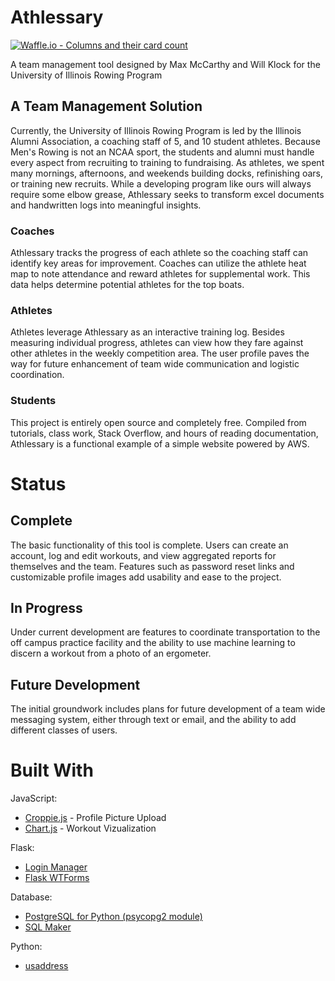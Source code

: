 # Athlessary

[![Waffle.io - Columns and their card count](https://badge.waffle.io/SubSixSolutions/athlessary.svg?columns=all)](https://waffle.io/SubSixSolutions/athlessary)

A team management tool designed by Max McCarthy and Will Klock for the University of Illinois Rowing Program

## A Team Management Solution

Currently, the University of Illinois Rowing Program is led by the Illinois Alumni Association, a coaching staff of 5, and 10 student athletes. Because Men's Rowing is not an NCAA sport, the students and alumni must handle every aspect from recruiting to training to fundraising. As athletes, we spent many mornings, afternoons, and weekends building docks, refinishing oars, or training new recruits. While a developing program like ours will always require some elbow grease, Athlessary seeks to transform excel documents and handwritten logs into meaningful insights.

### Coaches

Athlessary tracks the progress of each athlete so the coaching staff can identify key areas for improvement. Coaches can utilize the athlete heat map to note attendance and reward athletes for supplemental work. This data helps determine potential athletes for the top boats.

### Athletes

Athletes leverage Athlessary as an interactive training log. Besides measuring individual progress, athletes can view how they fare against other athletes in the weekly competition area. The user profile paves the way for future enhancement of team wide communication and logistic coordination.

### Students

This project is entirely open source and completely free. Compiled from tutorials, class work, Stack Overflow, and hours of reading documentation, Athlessary is a functional example of a simple website powered by AWS.

# Status

## Complete

The basic functionality of this tool is complete. Users can create an account, log and edit workouts, and view aggregated reports for themselves and the team. Features such as password reset links and customizable profile images add usability and ease to the project.

## In Progress

Under current development are features to coordinate transportation to the off campus practice facility and the ability to use machine learning to discern a workout from a photo of an ergometer.

## Future Development

The initial groundwork includes plans for future development of a team wide messaging system, either through text or email, and the ability to add different classes of users.

# Built With

JavaScript:
- [Croppie.js](https://foliotek.github.io/Croppie/) - Profile Picture Upload
- [Chart.js](https://www.chartjs.org/) - Workout Vizualization

Flask:
- [Login Manager](https://flask-login.readthedocs.io/en/latest/)
- [Flask WTForms](https://flask-wtf.readthedocs.io/en/stable/)

Database:
- [PostgreSQL for Python (psycopg2 module)](http://initd.org/psycopg/docs/usage.html)
- [SQL Maker](http://initd.org/psycopg/docs/sql.html)

Python:
- [usaddress](https://github.com/datamade/usaddress)
